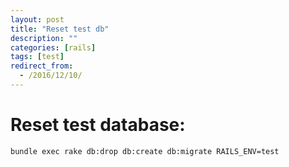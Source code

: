 ```yaml
---
layout: post
title: "Reset test db"
description: ""
categories: [rails]
tags: [test]
redirect_from:
  - /2016/12/10/
---
```

# Reset test database:
~~~~~~~~~~
bundle exec rake db:drop db:create db:migrate RAILS_ENV=test
~~~~~~~~~~
